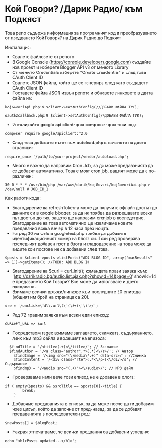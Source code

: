 # Кой Говори? /Дарик Радио/ към Подкяст
Това репо съдържа информация за програмният код и преобразуването от предването Кой Говори? на Дарик Радио до Подкяст

Инсталация: 
- Свалете файловете от репото
- В Google Console (https://console.developers.google.com) създайте нов проект и изберете Blogger API v3 от менюто Library
- От менюто Credentials изберете "Create creadential" и след това OAuth Client ID
- Свалете JSON файла, който ще се генерира след като създадете OAuth Client ID
- Поставете файла JSON извън репото и обновете линковете в двата файла на:
```
kojGovoriApi.php:9 $client->setAuthConfig(//ДОБАВИ ФАЙЛА ТУК);
```
```
oauth2callback.php:9 $client->setAuthConfig(//ДОБАВИ ФАЙЛА ТУК);
```
- Инталирайте google api client чрез composer чрез този код:
```
composer require google/apiclient:^2.0
```
- След това добавете пътят към autoload.php в началото на двете страници:
```
require_once '/path/to/your-project/vendor/autoload.php';
```
- Много е важно да направим Cron Job, за да може предаванията да се добавят автоматично. Това е моят cron job, вашият може да е по-различен:
```
30 0 * * * /usr/bin/php /var/www/darik/kojGovori/kojGovoriApi.php > /dev/null # JOB_ID_1
```

Как работи кода:
- Благодарение на refreshToken-а може да получите офлайн достъп до данните си в google blogger, за да не трябва да разрешавате всеки път достъп до тях, защото ще направим cronjob в последствие. Благодарение на това автоматично ще извличаме новите предавания всяка вечер в 12 часа през нощта.
- На ред 30 на файла googletest.php трябва да добавите идентификационният номер на блога си. Този ред проверява последният добавен пост в блога и гладодарение на това може да видите кои постове не са добавени след това.
```
$posts = $client->posts->listPosts("ADD BLOG ID", array("maxResults" => 1))->getItems(); //TODO: ADD BLOG ID
```
- Благодарение на $curl = curl_init(); командата прави заявка към: 'http://darikradio.bg/audio.list.ajax.php?showId=14&page=0' showId=14 е предаването Кой Говори? Вие може да използвате и друго предаване.
- Взимаме всички връзки/линкове към последните 20 епизода (общият им брой на страница са 20).
```
$re = '/onclick=\"dl\.url\(\'(\S+)\'\)">/';
```
- Ред 72 правим заявка към всеки един епизод:
```
CURLOPT_URL => $url
```
- Посредством regex взимаме заглавието, снимката, съдържанието, линк към mp3 файла и водещият на епизода:

```
  $findTitle = '/<title>(.+)<\/title>/'; // Заглавие
  $findAuthor = '/<a class="author".*>(.*)<\/a>/'; // Автор
	$findImage = '/<img src="(\/media\/.+)" data-src=/'; //Снимка
	$findContent = '/<div class="rte">(.*<\/p>)<\/div>/s'; // Съдържание
	$findmp3 = '/<audio src="(.+)"><\/audio>/'; // MP3 файл
```
- Проверяваме нали вече този епизод не е добавен в блога:
```
if (!empty($posts) && $srcTitle == $posts[0]->title) {
		break;
	}
```
- Добавяме предаванията в списък, за да може после да ги добавим чрез цикъл, който да започне от пред-назад, за да се добавят предаванията в последователен ред:
```
$newPosts[] = $blogPost;
```
- Накрая отпечатваме, че всички предвания са добавени успешно:
```
echo "<h1>Posts updated...</h1>";
```
